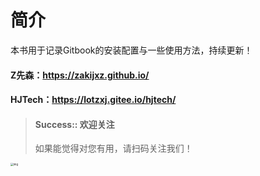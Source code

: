 # 简介

本书用于记录Gitbook的安装配置与一些使用方法，持续更新！

#### Z先森：https://zakijxz.github.io/

#### HJTech：https://lotzxj.gitee.io/hjtech/

>#### Success:: 欢迎关注
>
>如果能觉得对您有用，请扫码关注我们！

<img src="https://lotzxj.gitee.io/hjtech/images/com.png" alt="img" style="zoom:30%;" />


